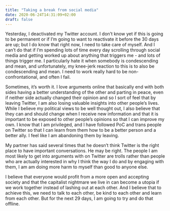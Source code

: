 ```yaml
---
title: "Taking a break from social media"
date: 2020-06-24T14:31:09+02:00
draft: false
---
```


Yesterday, I deactivated my Twitter account. I don’t know yet if this is going to be permanent or if I’m going to want to reactivate it before the 30 days are up; but I do know that right now, I need to take care of myself. And I can’t do that if I’m spending lots of time every day scrolling through social media and getting worked up about anything that triggers me - and lots of things trigger me. I particularly hate it when somebody is condescending and mean, and unfortunately, my knee-jerk reaction to this is to also be condescending and mean. I need to work really hard to be non-confrontational, and often I fail.

Sometimes, it’s worth it. I love arguments online that basically end with both sides having a better understanding of the other and parting in peace, even if neither side actually changed their opinion and so I sort of feel that by leaving Twitter, I am also losing valuable insights into other people’s lives. While I believe my political views to be well thought out, I also believe that they can and should change when I receive new information and that it is important to be exposed to other people’s opinions so that I can improve my own. I know that I am privileged, and I have followed PoC and trans people on Twitter so that I can learn from them how to be a better person and a better ally. I feel like I am abandoning them by leaving.

My partner has said several times that he doesn’t think Twitter is the right place to have important conversations. He may be right. The people I am most likely to get into arguments with on Twitter are trolls rather than people who are actually interested in why I think the way I do and by engaging with them, I am am doing more harm to myself than good to anyone else.

I believe that everyone would profit from a more open and accepting society and that the capitalist nightmare we live in can become a utopia if we work together instead of lashing out at each other. And I believe that to achieve this, we need to talk to each other, be kind to each other and learn from each other. But for the next 29 days, I am going to try and do that offline.
